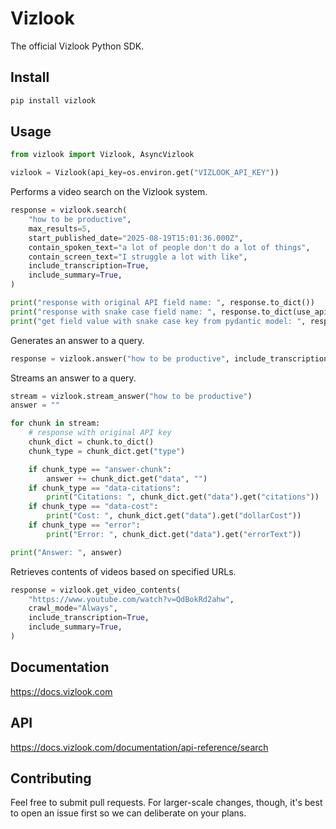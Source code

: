 # Vizlook

The official Vizlook Python SDK.

## Install

```bash
pip install vizlook
```

## Usage

```python
from vizlook import Vizlook, AsyncVizlook

vizlook = Vizlook(api_key=os.environ.get("VIZLOOK_API_KEY"))
```

Performs a video search on the Vizlook system.

```python
response = vizlook.search(
    "how to be productive",
    max_results=5,
    start_published_date="2025-08-19T15:01:36.000Z",
    contain_spoken_text="a lot of people don't do a lot of things",
    contain_screen_text="I struggle a lot with like",
    include_transcription=True,
    include_summary=True,
)

print("response with original API field name: ", response.to_dict())
print("response with snake case field name: ", response.to_dict(use_api_field_name=False))
print("get field value with snake case key from pydantic model: ", response.results)
```

Generates an answer to a query.

```python
response = vizlook.answer("how to be productive", include_transcription=True)
```

Streams an answer to a query.

```python
stream = vizlook.stream_answer("how to be productive")
answer = ""

for chunk in stream:
    # response with original API key
    chunk_dict = chunk.to_dict()
    chunk_type = chunk_dict.get("type")

    if chunk_type == "answer-chunk":
        answer += chunk_dict.get("data", "")
    if chunk_type == "data-citations":
        print("Citations: ", chunk_dict.get("data").get("citations"))
    if chunk_type == "data-cost":
        print("Cost: ", chunk_dict.get("data").get("dollarCost"))
    if chunk_type == "error":
        print("Error: ", chunk_dict.get("data").get("errorText"))

print("Answer: ", answer)
```

Retrieves contents of videos based on specified URLs.

```python
response = vizlook.get_video_contents(
    "https://www.youtube.com/watch?v=QdBokRd2ahw",
    crawl_mode="Always",
    include_transcription=True,
    include_summary=True,
)
```

## Documentation

https://docs.vizlook.com

## API

https://docs.vizlook.com/documentation/api-reference/search

## Contributing

Feel free to submit pull requests. For larger-scale changes, though, it's best to open an issue first so we can deliberate on your plans.
